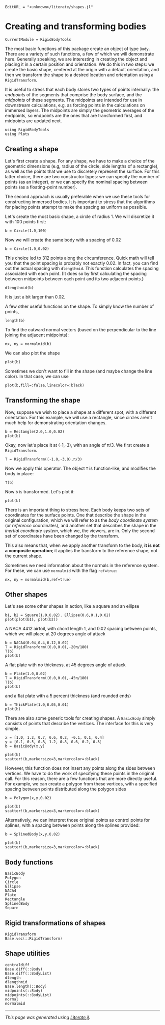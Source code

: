 ```@meta
EditURL = "<unknown>/literate/shapes.jl"
```

# Creating and transforming bodies

```@meta
CurrentModule = RigidBodyTools
```

The most basic functions of this package create an object of type
`Body`. There are a variety of such functions, a few of which we will demonstrate here.
Generally speaking, we are interesting in creating the object and placing it
in a certain position and orientation. We do this in two steps: we create the
basic shape, centered at the origin with a default orientation, and then
we transform the shape to a desired location and orientation using a `RigidTransform`.

It is useful to stress that each body stores two types of points internally:
the *endpoints* of the segments that comprise the body surface, and the
*midpoints* of these segments. The midpoints are intended for use in downstream
calculations, e.g. as forcing points in the calculations on immersed layers.
The midpoints are simply the geometric averages of the endpoints, so
endpoints are the ones that are transformed first, and midpoints are updated next.

````@example shapes
using RigidBodyTools
using Plots
````

## Creating a shape
Let's first create a shape. For any shape, we have to make a choice of the
geometric dimensions (e.g, radius of the circle, side lengths of a rectangle),
as well as the points that we use to discretely represent the surface.
For this latter choice, there are two constructor types: we can specify the
number of points (as an integer), or we can specify the nominal spacing between
points (as a floating-point number).

The second approach is usually preferable when we use these tools for constructing immersed bodies.
It is important to stress that the algorithms for placing points attempt to make the spacing
as uniform as possible.

Let's create the most basic shape, a circle of radius 1. We will discretize
it with 100 points first:

````@example shapes
b = Circle(1.0,100)
````

Now we will create the same body with a spacing of 0.02

````@example shapes
b = Circle(1.0,0.02)
````

This choice led to 312 points along the circumference. Quick math will tell
you that the point spacing is probably not exactly 0.02. In fact, you can
find out the actual spacing with `dlengthmid`. This function calculates
the spacing associated with each point. (It does so by first calculating
the spacing between midpoints between each point and its two adjacent points.)

````@example shapes
dlengthmid(b)
````

It is just a bit larger than 0.02.

A few other useful functions on the shape. To simply know the number of points,

````@example shapes
length(b)
````

To find the outward normal vectors (based on the perpendicular to the line
joining the adjacent midpoints):

````@example shapes
nx, ny = normalmid(b)
````

We can also plot the shape

````@example shapes
plot(b)
````

Sometimes we don't want to fill in the shape (and maybe change the line color).
In that case, we can use

````@example shapes
plot(b,fill=:false,linecolor=:black)
````

## Transforming the shape
Now, suppose we wish to place a shape at a different spot, with a different
orientation. For this example, we will use a rectangle, since circles aren't
much help for demonstrating orientation changes.

````@example shapes
b = Rectangle(2.0,1.0,0.02)
plot(b)
````

Okay, now let's place it at (-1,-3), with an angle of π/3. We first
create a `RigidTransform`.

````@example shapes
T = RigidTransform((-1.0,-3.0),π/3)
````

Now we apply this operator. The object `T` is function-like, and modifies
the body in place:

````@example shapes
T(b)
````

Now `b` is transformed. Let's plot it:

````@example shapes
plot(b)
````

There is an important thing to stress here. Each body keeps two sets of
coordinates for the surface points. One that describe the shape in the
original configuration, which we will refer to as the *body coordinate system*
(or *reference* coordinates), and another set that describes the shape in the *inertial coordinate system*,
which we, the viewers, are in. Only the second set of coordinates have been
changed by the transform.

This also means that, when we apply another transform to the body, **it is
not a composite operation**; it applies the transform to the reference shape,
not the current shape.

Sometimes we need information about the normals in the reference system.
For these, we can use `normalmid` with the flag `ref=true`:

````@example shapes
nx, ny = normalmid(b,ref=true)
````

## Other shapes
Let's see some other shapes in action, like a square and an ellipse

````@example shapes
b1, b2 = Square(1.0,0.02), Ellipse(0.6,0.1,0.02)
plot(plot(b1), plot(b2))
````

A NACA 4412 airfoil, with chord length 1, and 0.02 spacing between points,
which we will place at 20 degrees angle of attack

````@example shapes
b = NACA4(0.04,0.4,0.12,0.02)
T = RigidTransform((0.0,0.0),-20π/180)
T(b)
plot(b)
````

A flat plate with no thickness, at 45 degrees angle of attack

````@example shapes
b = Plate(1.0,0.02)
T = RigidTransform((0.0,0.0),-45π/180)
T(b)
plot(b)
````

and a flat plate with a 5 percent thickness (and rounded ends)

````@example shapes
b = ThickPlate(1.0,0.05,0.01)
plot(b)
````

There are also some generic tools for creating shapes. A `BasicBody` simply
consists of points that describe the vertices. The interface for this is very simple.

````@example shapes
x = [1.0, 1.2, 0.7, 0.6, 0.2, -0.1, 0.1, 0.4]
y = [0.1, 0.5, 0.8, 1.2, 0.8, 0.6, 0.2, 0.3]
b = BasicBody(x,y)
````

````@example shapes
plot(b)
scatter!(b,markersize=3,markercolor=:black)
````

However, this function does not insert any points along the sides between vertices.
We have to do the work of specifying these points in the original call. For this reason,
there are a few functions that are more directly useful. For example, we can
create a polygon from these vertices, with a specified spacing between points
distributed along the polygon sides

````@example shapes
b = Polygon(x,y,0.02)
````

````@example shapes
plot(b)
scatter!(b,markersize=3,markercolor=:black)
````

Alternatively, we can interpret
those original points as control points for splines, with a spacing between points
along the splines provided:

````@example shapes
b = SplinedBody(x,y,0.02)
````

````@example shapes
plot(b)
scatter!(b,markersize=3,markercolor=:black)
````

## Body functions

```@docs
BasicBody
Polygon
Circle
Ellipse
NACA4
Plate
Rectangle
SplinedBody
Square
```

## Rigid transformations of shapes
```@docs
RigidTransform
Base.vec(::RigidTransform)
```

## Shape utilities
```@docs
centraldiff
Base.diff(::Body)
Base.diff(::BodyList)
dlength
dlengthmid
Base.length(::Body)
midpoints(::Body)
midpoints(::BodyList)
normal
normalmid
```

---

*This page was generated using [Literate.jl](https://github.com/fredrikekre/Literate.jl).*

